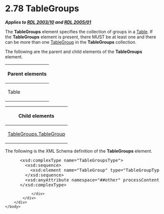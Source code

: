 <html dir="LTR" xmlns:mshelp="http://msdn.microsoft.com/mshelp" xmlns:ddue="http://ddue.schemas.microsoft.com/authoring/2003/5" xmlns:xlink="http://www.w3.org/1999/xlink" xmlns:tool="http://www.microsoft.com/tooltip">
    <head>
        <meta http-equiv="Content-Type" content="text/html; CHARSET=utf-8"></meta>
        <meta name="save" content="history"></meta>
        <title>2.78 TableGroups</title>
        <xml>
            <mshelp:toctitle title="2.78 TableGroups"></mshelp:toctitle>
            <mshelp:rltitle title="[MS-RDL]: TableGroups"></mshelp:rltitle>
            <mshelp:keyword index="A" term="23c207ee-ee5e-44ac-b1ff-05f733ad1397"></mshelp:keyword>
            <mshelp:attr name="DCSext.ContentType" value="open specification"></mshelp:attr>
            <mshelp:attr name="AssetID" value="23c207ee-ee5e-44ac-b1ff-05f733ad1397"></mshelp:attr>
            <mshelp:attr name="TopicType" value="kbRef"></mshelp:attr>
            <mshelp:attr name="DCSext.Title" value="[MS-RDL]: TableGroups" />
        </xml>
    </head>
    <body>
        <div id="header">
            <h1 class="heading">2.78 TableGroups</h1>
        </div>
        <div id="mainSection">
            <div id="mainBody">
                <div id="allHistory" class="saveHistory"></div>
                <div id="sectionSection0" class="section" name="collapseableSection">
                    

<p><b><i>Applies to </i></b><a href="a7e2ad00-07c8-4f6d-80ab-3ad55df7b233.html"><b><i>RDL 2003/10</i></b></a><b>
<i>and </i></b><a href="3ebe2912-4958-4832-b391-cad1f5e13338.html"><b><i>RDL 2005/01</i></b></a></p>

<p>The <b>TableGroups</b> element specifies the collection of
groups in a <a href="660db744-699e-4ca3-a2d6-a5cab4bcf9b0.html">Table</a>. If
the <b>TableGroups</b> element is present, there MUST be at least one and there
can be more than one <a href="a23c61be-758a-4247-a3ab-fd1159ff0520.html">TableGroup</a>
in the <b>TableGroups</b> collection.</p>

<p>The following are the parent and child elements of the <b>TableGroups</b>
element.</p>

<table>
 <thead>
  <tr>
   <th>
   <p>Parent elements</p>
   </th>
  </tr>
 </thead>
 <tr>
  <td>
  <p>Table</p>
  </td>
 </tr>
</table>

<p> </p>

<table>
 <thead>
  <tr>
   <th>
   <p>Child elements</p>
   </th>
  </tr>
 </thead>
 <tr>
  <td>
  <p><a href="905bab14-22fc-4fff-8c63-c010dcc53351.html">TableGroups.TableGroup</a></p>
  </td>
 </tr>
</table>

<p>The following is the XML Schema definition of the <b>TableGroups</b>
element.</p>

<dl>
<dd>
<div><pre> &lt;xsd:complexType name=&quot;TableGroupsType&quot;&gt;
   &lt;xsd:sequence&gt;
     &lt;xsd:element name=&quot;TableGroup&quot; type=&quot;TableGroupType&quot; maxOccurs=&quot;unbounded&quot; /&gt;
   &lt;/xsd:sequence&gt;
   &lt;xsd:anyAttribute namespace=&quot;##other&quot; processContents=&quot;skip&quot; /&gt;
 &lt;/xsd:complexType&gt;
</pre></div>
</dd></dl>


                </div>
            </div>
        </div>
    </body>
</html>